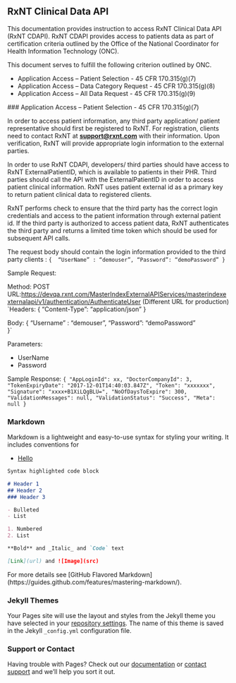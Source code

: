 ## RxNT Clinical Data API 

This documentation provides instruction to access RxNT Clinical Data API (RxNT CDAPI). RxNT CDAPI provides access to patients data as part of certification criteria outlined by the Office of the National Coordinator for Health Information Technology (ONC).

This document serves to fulfill the following criterion outlined by ONC.
- <a name="patSel">Application Access – Patient Selection - 45 CFR 170.315(g)(7) </a>
- <a name="dataCat"> Application Access – Data Category Request - 45 CFR 170.315(g)(8) </a>
- <a name="allData">Application Access – All Data Request - 45 CFR 170.315(g)(9) </a>

<div id="patSel" />
### Application Access – Patient Selection - 45 CFR 170.315(g)(7)

In order to access patient information, any third party application/ patient representative should first be registered to RxNT. For registration, clients need to contact RxNT at **support@rxnt.com** with their information. Upon verification, RxNT will provide appropriate login information to the external parties.

In order to use RxNT CDAPI, developers/ third parties should have access to RxNT ExternalPatientID, which is available to patients in their PHR. Third parties should call the API with the ExternalPatientID in order to access patient clinical information. RxNT uses patient external id as a primary key to return patient clinical data to registered clients. 

RxNT performs check to ensure that the third party has the correct login credentials and access to the patient information through external patient id. If the third party is authorized to access patient data, RxNT authenticates the third party and returns a limited time token which should be used for subsequent API calls. 
  
The request body should contain the login information provided to the third party clients : 
  `{ 
   “UserName” : “demouser”,
 	 “Password”: “demoPassword”
  }`
  
Sample Request:

  Method: POST              
  URL:https://devqa.rxnt.com/MasterIndexExternalAPIServices/masterindexexternalapi/v1/authentication/AuthenticateUser (Different URL for production)
  `Headers: 
  {
 	  “Content-Type”: “application/json”
  }
  
  Body: 
  {
    “Username” : “demouser”,
 	  “Password”: “demoPassword”	
  }`

Parameters:
- UserName
- Password

Sample Response:
  `{
    "AppLoginId": xx,
    "DoctorCompanyId": 3,
    "TokenExpiryDate": "2017-12-01T14:40:03.847Z",
    "Token": "xxxxxxx",
    "Signature": "xxxx+B1XiLQgBLU=",
    "NoOfDaysToExpire": 300,
    "ValidationMessages": null,
    "ValidationStatus": "Success",
    "Meta": null
  }`




### Markdown

Markdown is a lightweight and easy-to-use syntax for styling your writing. It includes conventions for

- [Hello](#foo)

```markdown
Syntax highlighted code block

# Header 1
## Header 2
### Header 3

- Bulleted
- List

1. Numbered
2. List

**Bold** and _Italic_ and `Code` text

[Link](url) and ![Image](src)
```

<div id="asas"></div>For more details see [GitHub Flavored Markdown](https://guides.github.com/features/mastering-markdown/).

### Jekyll Themes

Your Pages site will use the layout and styles from the Jekyll theme you have selected in your [repository settings](https://github.com/sneu012/api_documentation/settings). The name of this theme is saved in the Jekyll `_config.yml` configuration file.

### Support or Contact

Having trouble with Pages? Check out our [documentation](https://help.github.com/categories/github-pages-basics/) or [contact support](https://github.com/contact) and we’ll help you sort it out.
